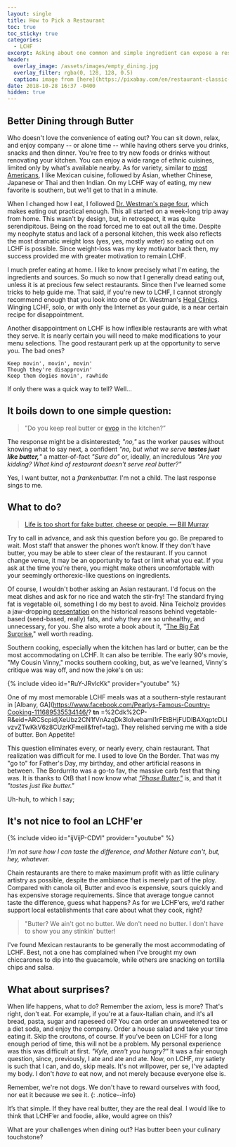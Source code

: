 ```yaml
---
layout: single
title: How to Pick a Restaurant
toc: true
toc_sticky: true
categories:
  - LCHF
excerpt: Asking about one common and simple ingredient can expose a restaurant
header:
  overlay_image: /assets/images/empty_dining.jpg
  overlay_filter: rgba(0, 128, 128, 0.5)
  caption: image from [here](https://pixabay.com/en/restaurant-classic-interior-decor-601304/)
date: 2018-10-28 16:37 -0400
hidden: true
---
```


## Better Dining through Butter

Who doesn&#39;t love the convenience of eating out? You can sit down, relax, and enjoy company -- or alone time -- while having others serve you drinks, snacks and then dinner. You&#39;re free to try new foods or drinks without renovating your kitchen. You can enjoy a wide range of ethnic cuisines, limited only by what&#39;s available nearby. As for variety, similar to [most Americans](https://parade.com/397203/parade/top-10-ethnic-cuisines-americans-crave-most/), I like Mexican cuisine, followed by Asian, whether Chinese, Japanese or Thai and then Indian. On my LCHF way of eating, my new favorite is southern, but we&#39;ll get to that in a minute.

When I changed how I eat, I followed [Dr. Westman&#39;s page four](https://healclinics.com/dr-westman-page-4/?ref=page-4-screenack&amp;utm_source=delicious-butter&amp;utm_medium=social&amp;utm_campaign=page%204,screenack), which makes eating out practical enough. This all started on a week-long trip away from home. This wasn&#39;t by design, but, in retrospect, it was quite serendipitous. Being on the road forced me to eat out all the time. Despite my neophyte status and lack of a personal kitchen, this week also reflects the most dramatic weight loss (yes, yes, mostly water) so eating out on LCHF is possible. Since weight-loss was my key motivator back then, my success provided me with greater motivation to remain LCHF.

I much prefer eating at home. I like to know precisely what I&#39;m eating, the ingredients and sources. So much so now that I generally dread eating out, unless it is at precious few select restaurants. Since then I&#39;ve learned some tricks to help guide me. That said, if you&#39;re new to LCHF, I cannot strongly recommend enough that you look into one of Dr. Westman&#39;s [Heal Clinics](https://healclinics.com/). Winging LCHF, solo, or with only the Internet as your guide, is a near certain recipe for disappointment.

Another disappointment on LCHF is how inflexible restaurants are with what they serve. It is nearly certain you will need to make modifications to your menu selections. The good restaurant perk up at the opportunity to serve you. The bad ones? 

~~~~
Keep movin', movin', movin'
Though they're disapprovin'
Keep them dogies movin', rawhide
~~~~

If only there was a quick way to tell?  Well&hellip;

## It boils down to one simple question:

> ”Do you keep real butter or [evoo](https://www.rachaelray.com/2009/05/17/what-makes-evoo-evoo/ "Rachel Ray explains the acronym EVOO") in the kitchen?”

The response might be a disinterested; _&quot;no,&quot;_ as the worker pauses without knowing what to say next, a confident _&quot;no, but what we serve **tastes just like butter,**&quot;_ a matter-of-fact _&quot;Sure do&quot;_ or, ideally, an incredulous _&quot;Are you kidding? What kind of restaurant doesn&#39;t serve real butter?&quot;_

Yes, I want butter, not a *frankenbutter.* I'm not a child. The last response sings to me.

## What to do?

<blockquote markdown="block" class="twitter-tweet" data-lang="en"><p lang="en" dir="ltr"><a href="https://twitter.com/biiimurray/status/608336023098167298?lang=en">Life is too short for fake butter, cheese or people. &mdash; Bill Murray</a></p><script async src="//platform.twitter.com/widgets.js" charset="utf-8"></script></blockquote>


Try to call in advance, and ask this question before you go. Be prepared to wait. Most staff that answer the phones won’t know. If they don&#39;t have butter, you may be able to steer clear of the restaurant. If you cannot change venue, it may be an opportunity to fast or limit what you eat. If you ask at the time you&#39;re there, you might make others uncomfortable with your seemingly orthorexic-like questions on ingredients.

Of course, I wouldn&#39;t bother asking an Asian restaurant. I&#39;d focus on the meat dishes and ask for no rice and watch the stir-fry! The standard frying fat is vegetable oil, something I do my best to avoid. Nina Teicholz provides a jaw-dropping [presentation](https://www.youtube.com/watch?v=Q2UnOryQiIY) on the historical reasons behind vegetable-based (seed-based, really) fats, and why they are so unhealthy, and unnecessary, for you. She also wrote a book about it, &quot;[The Big Fat Surprise](https://thebigfatsurprise.com/),&quot; well worth reading.

Southern cooking, especially when the kitchen has lard or butter, can be the most accommodating on LCHF. It can also be terrible. The early 90&#39;s movie, &quot;My Cousin Vinny,&quot; mocks southern cooking, but, as we&#39;ve learned, Vinny&#39;s critique was way off, and now the joke&#39;s on us: 

{% include video id="RuY-JRvlcKk" provider="youtube" %}

One of my most memorable LCHF meals was at a southern-style restaurant in [Albany, GA](https://www.facebook.com/Pearlys-Famous-Country-Cooking-111689535534146/? __tn__ =%2Cdk%2CP-R&amp;eid=ARCScpidjXeUbz2CN1fVnAzqDk3loIvebaml1rFEtBHjFUDlBAXqptcDLIvzvZTwKkV6z8CUzrKFmeiI&amp;fref=tag). They relished serving me with a side of butter. Bon Appetite!

This question eliminates every, or nearly every, chain restaurant. That realization was difficult for me. I used to love On the Border. That was my &quot;go to&quot; for Father&#39;s Day, my birthday, and other artificial reasons in between. The Bordurrito was a go-to fav, the massive carb fest that thing was. It is thanks to OtB that I now know what [_&quot;Phase Butter,&quot;_](https://www.amazon.com/Phase-Liquid-Butter-Alternative-Pack/dp/B01C3JVC2K "Phase Butter") is, and that it _&quot;tastes just like butter.&quot;_ 

Uh-huh, to which I say;

## It&#39;s not nice to fool an LCHF&#39;er

{% include video id="ijVijP-CDVI" provider="youtube" %}

_I'm not sure how I can taste the difference, and Mother Nature can't, but, hey, whatever._

Chain restaurants are there to make maximum profit with as little culinary artistry as possible, despite the ambiance that is merely part of the ploy. Compared with canola oil, Butter and evoo is expensive, sours quickly and has expensive storage requirements. Since that average tongue cannot taste the difference, guess what happens? As for we LCHF’ers, we&#39;d rather support local establishments that care about what they cook, right?

> &quot;Butter? We ain&#39;t got no butter. We don&#39;t need no butter. I don&#39;t have to show you any stinkin&#39; butter!

I&#39;ve found Mexican restaurants to be generally the most accommodating of LCHF. Best, not a one has complained when I&#39;ve brought my own chiccarones to dip into the guacamole, while others are snacking on tortilla chips and salsa.

## What about surprises?

When life happens, what to do? Remember the axiom, less is more? That's right, don't eat. For example, if you're at a faux-Italian chain, and it's all bread, pasta, sugar and rapeseed oil? You can order an unsweetened tea or a diet soda, and enjoy the company. Order a house salad and take your time eating it. Skip the croutons, of course. If you've been on LCHF for a long enough period of time, this will not be a problem. My personal experience was this was difficult at first. _"Kyle, aren't you hungry?"_ It was a fair enough question, since, previously, I ate and ate and ate. Now, on LCHF, my satiety is such that I can, and do, skip meals. It's not willpower, per se, I've adapted my body. I don't _have to_ eat now, and not merely because everyone else is.

Remember, we're not dogs. We don't have to reward ourselves with food, nor eat it because we see it.
{: .notice--info}

It’s that simple. If they have real butter, they are the real deal. I would like to think that LCHF’er and foodie, alike, would agree on this?

What are your challenges when dining out? Has butter been your culinary touchstone?
